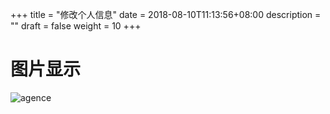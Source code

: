 +++
title = "修改个人信息"
date = 2018-08-10T11:13:56+08:00
description = ""
draft = false
weight = 10
+++



# 图片显示
![agence](https://witgo-resource-sc.oss-cn-hangzhou.aliyuncs.com/wanlb/share/img/huangshanhongcun.png?classes=border,shadow)
